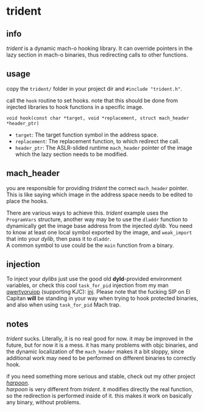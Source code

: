 # trident
## info
_trident_ is a dynamic mach-o hooking library. It can override pointers in the lazy section in mach-o binaries, thus redirecting calls to other functions.

## usage
copy the `trident/` folder in your project dir and `#include "trident.h"`.

call the `hook` routine to set hooks. note that this should be done from injected libraries to hook functions in a specific image.

```
void hook(const char *target, void *replacement, struct mach_header *header_ptr)
```
- `target`: The target function symbol in the address space.
- `replacement`: The replacement function, to which redirect the call.
- `header_ptr`: The ASLR-slided runtime `mach_header` pointer of the image which the lazy section needs to be modified.

## mach_header
you are responsible for providing _trident_ the correct `mach_header` pointer. This is like saying which image in the address space needs to be edited to place the hooks.

There are various ways to achieve this. _trident_ example uses the `ProgramVars` structure, another way may be to use the `dladdr` function to dynamically get the image base address from the injected _dylib_. You need to know at least one local symbol exported by the image, and `weak_import` that into your _dylib_, then pass it to `dladdr`.<br>A common symbol to use could be the `main` function from a binary.

## injection
To inject your _dylibs_ just use the good old __dyld__-provided environment variables, or check this cool `task_for_pid` injection from my man [qwertyoruiop](https://twitter.com/qwertyoruiop) (supporting KJC): [inj](https://github.com/kpwn/inj).
Please note that the fucking SIP on El Capitan **will** be standing in your way when trying to hook protected binaries, and also when using `task_for_pid` Mach trap.

## notes
_trident_ sucks. Literally, it is no real good for now. it may be improved in the future, but for now it is a mess. it has many problems with objc binaries, and the dynamic localization of the `mach_header` makes it a bit sloppy, since additional work may need to be performed on different binaries to correctly hook.

if you need something more serious and stable, check out my other project [_harpoon_](https://github.com/jndok/harpoon).<br>_harpoon_ is very different from _trident_. it modifies directly the real function, so the redirection is performed inside of it. this makes it work on basically any binary, without problems.
